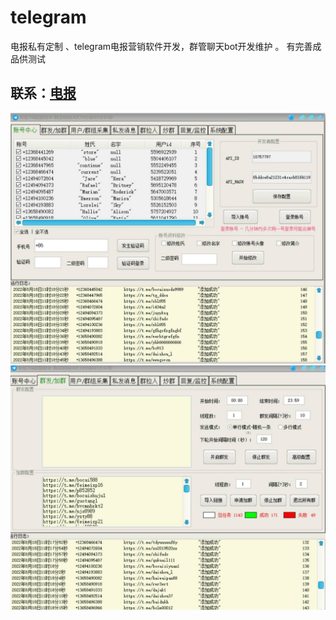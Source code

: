 # telegram
电报私有定制 、telegram电报营销软件开发，群管聊天bot开发维护 。 有完善成品供测试

## 联系：[电报](https://t.me/AllenHi)
 
![图片说明](/photo_2022-08-18_12-03-14.jpg)
![图片说明](/photo_2022-08-18_12-03-30.jpg)
